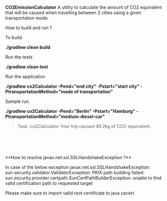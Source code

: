 **CO2EmissionCalculator**
A utility to calculate the amount of CO2 equivalent that will be caused when travelling between 2 cities using a given transportation mode.


How to build and run ?

To build

**./gradlew clean build**

Run the tests

**./gradlew clean test**

Run the application

**./gradlew co2Calculator  -Pend="end city" -Pstart="start city" -PtransportationMethod="mode of transportation"**

Sample run 

**./gradlew co2Calculator  -Pend="Berlin" -Pstart="Hamburg" -PtransportationMethod="medium-diesel-car"**

> Task :co2Calculator
Your trip caused 49.2kg of CO2-equivalent.


<br />
<br />
<br />
<br />
**How to resolve javax.net.ssl.SSLHandshakeException ?**

In case of the below exception 
javax.net.ssl.SSLHandshakeException: sun.security.validator.ValidatorException: PKIX path building failed: sun.security.provider.certpath.SunCertPathBuilderException: unable to find valid certification path to requested target

Please make sure to import valid root certificate to java cacert
